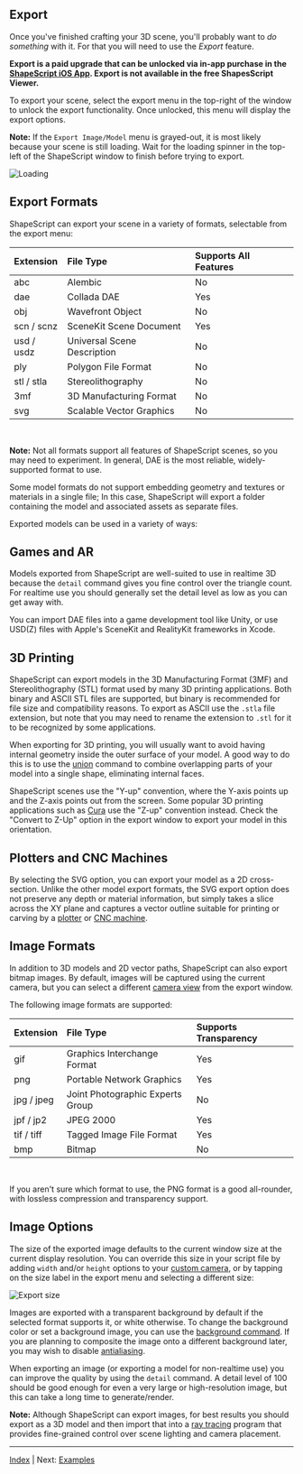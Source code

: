 Export
---

Once you've finished crafting your 3D scene, you'll probably want to *do something* with it. For that you will need to use the *Export* feature.

**Export is a paid upgrade that can be unlocked via in-app purchase in the [ShapeScript iOS App](https://apps.apple.com/app/id1606439346). Export is not available in the free ShapesScript Viewer.**

To export your scene, select the export menu in the top-right of the window to unlock the export functionality. Once unlocked, this menu will display the export options.

**Note:** If the `Export Image/Model` menu is grayed-out, it is most likely because your scene is still loading. Wait for the loading spinner in the top-left of the ShapeScript window to finish before trying to export.

![Loading](../../images/loading-ios.png)

## Export Formats

ShapeScript can export your scene in a variety of formats, selectable from the export menu:

Extension             | File Type                                        | Supports All Features
:-------------------- | :------------------------------------------------|:------------------------------
abc                   | Alembic                                          | No 
dae                   | Collada DAE                                      | Yes
obj                   | Wavefront Object                                 | No
scn / scnz            | SceneKit Scene Document                          | Yes
usd / usdz            | Universal Scene Description                      | No
ply                   | Polygon File Format                              | No
stl / stla            | Stereolithography                                | No
3mf                   | 3D Manufacturing Format                          | No
svg                   | Scalable Vector Graphics                         | No

<br/>

**Note:** Not all formats support all features of ShapeScript scenes, so you may need to experiment. In general, DAE is the most reliable, widely-supported format to use.

Some model formats do not support embedding geometry and textures or materials in a single file; In this case, ShapeScript will export a folder containing the model and associated assets as separate files.

Exported models can be used in a variety of ways:

## Games and AR

Models exported from ShapeScript are well-suited to use in realtime 3D because the `detail` command gives you fine control over the triangle count. For realtime use you should generally set the detail level as low as you can get away with.

You can import DAE files into a game development tool like Unity, or use USD(Z) files with Apple's SceneKit and RealityKit frameworks in Xcode.

## 3D Printing

ShapeScript can export models in the 3D Manufacturing Format (3MF) and Stereolithography (STL) format used by many 3D printing applications. Both binary and ASCII STL files are supported, but binary is recommended for file size and compatibility reasons. To export as ASCII use the `.stla` file extension, but note that you may need to rename the extension to `.stl` for it to be recognized by some applications.

When exporting for 3D printing, you will usually want to avoid having internal geometry inside the outer surface of your model. A good way to do this is to use the [union](csg.md#union) command to combine overlapping parts of your model into a single shape, eliminating internal faces.

ShapeScript scenes use the "Y-up" convention, where the Y-axis points up and the Z-axis points out from the screen. Some popular 3D printing applications such as [Cura](https://ultimaker.com/software/ultimaker-cura) use the "Z-up" convention instead. Check the "Convert to Z-Up" option in the export window to export your model in this orientation.

## Plotters and CNC Machines

By selecting the SVG option, you can export your model as a 2D cross-section. Unlike the other model export formats, the SVG export option does not preserve any depth or material information, but simply takes a slice across the XY plane and captures a vector outline suitable for printing or carving by a [plotter](https://en.wikipedia.org/wiki/Plotter) or [CNC machine](https://en.wikipedia.org/wiki/Numerical_control).

## Image Formats

In addition to 3D models and 2D vector paths, ShapeScript can also export bitmap images. By default, images will be captured using the current camera, but you can select a different [camera view](cameras.md) from the export window. 

The following image formats are supported:

Extension             | File Type                                         | Supports Transparency
:---------------------| :-------------------------------------------------|:------------------------------
gif                   | Graphics Interchange Format                       | Yes
png                   | Portable Network Graphics                         | Yes
jpg / jpeg            | Joint Photographic Experts Group                  | No
jpf / jp2             | JPEG 2000                                         | Yes
tif / tiff            | Tagged Image File Format                          | Yes 
bmp                   | Bitmap                                            | No

<br/>

If you aren't sure which format to use, the PNG format is a good all-rounder, with lossless compression and transparency support.

## Image Options

The size of the exported image defaults to the current window size at the current display resolution. You can override this size in your script file by adding `width` and/or `height` options to your [custom camera](cameras.md#pixel-dimensions), or by tapping on the size label in the export menu and selecting a different size:

![Export size](../../images/export-size-ios.png)

Images are exported with a transparent background by default if the selected format supports it, or white otherwise. To change the background color or set a background image, you can use the [background command](commands.md#background). If you are planning to composite the image onto a different background later, you may wish to disable [antialiasing](cameras.md#antialiasing).

When exporting an image (or exporting a model for non-realtime use) you can improve the quality by using the `detail` command. A detail level of 100 should be good enough for even a very large or high-resolution image, but this can take a long time to generate/render.

**Note:** Although ShapeScript can export images, for best results you should export as a 3D model and then import that into a [ray tracing](https://en.wikipedia.org/wiki/Ray_tracing_(graphics)) program that provides fine-grained control over scene lighting and camera placement.

---
[Index](index.md) | Next: [Examples](examples.md)
